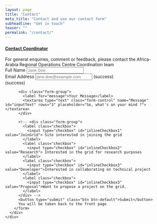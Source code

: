 ```yaml
---
layout: page
title: "Contact"
meta_title: "Contact and use our contact form"
subheadline: "Get in touch"
teaser: ""
permalink: "/contact/"
---
```


<div class="panel-group" id="accordion" role="tablist" aria-multiselectable="true">
  <div class="panel panel-default">
    <div class="panel-heading" role="tab" id="headingOne">
      <h4 class="panel-title">
        <a data-toggle="collapse" data-parent="#accordion" href="#collapseOne" aria-expanded="false" aria-controls="collapseOne">
          Contact Coordinator
        </a>
      </h4>
    </div>
    <div id="collapseOne" class="panel-collapse collapse in" role="tabpanel" aria-labelledby="headingOne">
      <div class="panel-body">
        For general enquiries, comment or feedback, please contact the Africa-Arabia Regional Operations Centre Coordination team
        <form action="//formspree.io/brucellino@gmail.com" method="POST">
          <input type="hidden" name="_next" value="//{{ site_url }}/">
          <input type="text" name="_gotcha" style="display:none" />
          <div class="form-group">
            <label for="exampleInputEmail1">Full Name</label>
            <input type="text" class="form-control" name="name" id="inputName" placeholder="Jane Doe">
          </div>
          <div class="form-group">
            <label class="control-label" for="emailAddress">Email Address</label>
            <input type="email" class="form-control" name="emailAddress" id="inputEmail" placeholder="jane.doe@example.com">
            <span class="fa fa-check-square-o form-control-feedback" aria-hidden="true" id="inputEmail"></span>
            <span id="inputEmail" class="sr-only">(success)</span>
          </div>
          <span class="fa fa-check-square-o form-control-feedback" aria-hidden="true"></span>
          <span id="inputGroupSuccess2Status" class="sr-only">(success)</span>

          <div class="form-group">
            <label for="message">Your Message</label>
            <textarea type="text" class="form-control" name="Message" id="inputText" rows="3" placeholder="So, what's on your mind ?"></textarea>
          </div>

          <!-- <div class="form-group">
            <label class="checkbox">
              <input type="checkbox" id="inlineCheckbox1" value="JoinGrid"> Site interested in joining the grid
            </label>
            <label class="checkbox">
              <input type="checkbox" id="inlineCheckbox2" value="Research"> Interested in the grid for research purposes
            </label>
            <label class="checkbox">
              <input type="checkbox" id="inlineCheckbox3" value="Developer">Interested in collaborating on technical project
            </label>
            <label class="checkbox">
              <input type="checkbox" id="inlineCheckbox3" value="Proposal">Want to propose a project on the grid.
            </label>
          </div> -->
          <button type="submit" class="btn btn-default">Submit</button>
          You will be taken back to the front page
        </form>
      </div>
    </div>
  </div>
</div>
